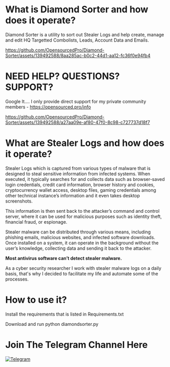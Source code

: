**<h1> What is Diamond Sorter and how does it operate?</h1>** 
Diamond Sorter is a utility to sort out Stealer Logs and help create, manage and edit HQ Targetted Combolists, Leads, Account Data and Emails.


https://github.com/OpensourcedPro/Diamond-Sorter/assets/139492588/8aa285ac-b0c2-44d1-aa12-fc36f0e94fb4


**<h1>NEED HELP? QUESTIONS? SUPPORT? </h1>** 
Google It.... I only provide direct support for my private community members - https://opensourced.pro/info



https://github.com/OpensourcedPro/Diamond-Sorter/assets/139492588/a27aa09e-af80-47f0-8c98-c727737d18f7

**<h1> What are Stealer Logs and how does it operate?</h1>** 
Stealer Logs which is captured from various types of malware that is designed to steal sensitive information from infected systems. When executed, it typically searches for and collects data such as browser-saved login credentials, credit card information, browser history and cookies, cryptocurrency wallet access, desktop files, gaming credentials among other technical instance’s information and it even takes desktop screenshots.



This information is then sent back to the attacker’s command and control server, where it can be used for malicious purposes such as identity theft, financial fraud, or espionage. 

Stealer malware can be distributed through various means, including phishing emails, malicious websites, and infected software downloads. Once installed on a system, it can operate in the background without the user’s knowledge, collecting data and sending it back to the attacker.

**Most antivirus software can’t detect stealer malware.**

As a cyber security researcher I work with stealer malware logs on a daily basis, that's why I decided to facilitate my life and automate some of the processes.



**<h1> How to use it?</h1>**
Install the requirements that is listed in Requirements.txt

Download and run python diamondsorter.py

**<h1>Join The Telegram Channel Here</h1>** 
[![Telegram](https://cdn.icon-icons.com/icons2/2530/PNG/512/telegram_button_icon_151837.png)](https://t.me/+Tdi5XNsUY8diMGE5)

